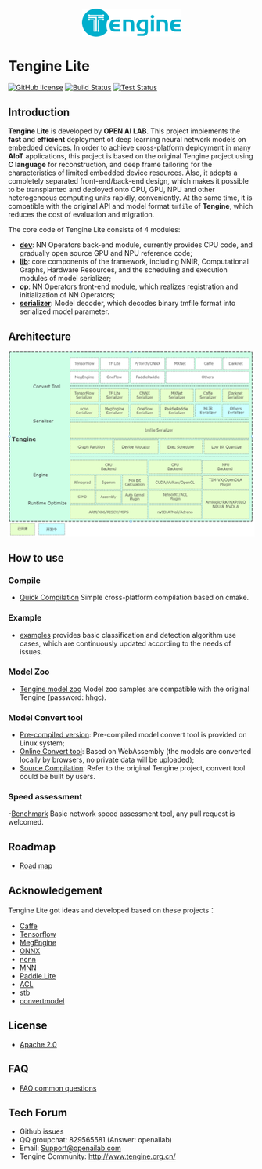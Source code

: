 <p align="center"><img width="40%" src="logo-Tengine.png" /></p>

# Tengine Lite

[![GitHub license](http://OAID.github.io/pics/apache_2.0.svg)](./LICENSE) [![Build Status](https://img.shields.io/github/workflow/status/OAID/Tengine/Tengine-Lite-Actions/tengine-lite)](https://github.com/OAID/Tengine/actions?query=workflow%3ATengine-Lite-Actions) [![Test Status](https://img.shields.io/travis/OAID/Tengine/tengine-lite?label=test)](https://travis-ci.org/OAID/Tengine)



## Introduction

**Tengine Lite** is developed by **OPEN AI LAB**. This project implements the **fast** and **efficient** deployment of deep learning neural network models on embedded devices. In order to achieve cross-platform deployment in many **AIoT** applications, this project is based on the original Tengine project using **C language** for reconstruction, and deep frame tailoring for the characteristics of limited embedded device resources. Also, it adopts a completely separated front-end/back-end design, which makes it possible to be transplanted and deployed onto CPU, GPU, NPU and other heterogeneous computing units rapidly, conveniently. At the same time, it is compatible with the original API and model format `tmfile` of **Tengine**, which reduces the cost of evaluation and migration.



The core code of Tengine Lite consists of 4 modules:

- [**dev**](src/dev): NN Operators back-end module, currently provides CPU code, and gradually open source GPU and NPU reference code;
- [**lib**](src/lib): core components of the framework, including NNIR, Computational Graphs, Hardware Resources, and the scheduling and execution modules of model serializer;
- [**op**](src/op): NN Operators front-end module, which realizes registration and initialization of NN Operators;
- [**serializer**](src/serializer): Model decoder, which decodes binary tmfile format into serialized model parameter.


## Architecture
![Tengine Lite 架构](doc/architecture.png)


## How to use

### Compile

- [Quick Compilation](doc/compile.md) Simple cross-platform compilation based on cmake.

### Example

- [examples](examples/) provides basic classification and detection algorithm use cases, which are continuously updated according to the needs of issues.

### Model Zoo

- [Tengine model zoo](https://pan.baidu.com/s/1Ar9334MPeIV1eq4pM1eI-Q) Model zoo samples are compatible with the original Tengine (password: hhgc).

### Model Convert tool

- [Pre-compiled version](https://github.com/OAID/Tengine/releases/download/lite-v0.1/convert_model_to_tm): Pre-compiled model convert tool is provided on Linux system;
- [Online Convert tool](https://convertmodel.com/): Based on WebAssembly (the models are converted locally by browsers, no private data will be uploaded);
- [Source Compilation](doc/convert_tm.md): Refer to the original Tengine project, convert tool could be built by users.

### Speed assessment

-[Benchmark](benchmark/) Basic network speed assessment tool, any pull request is welcomed.

## Roadmap

- [Road map](doc/roadmap.md)

## Acknowledgement

Tengine Lite got ideas and developed based on these projects：

- [Caffe](https://github.com/BVLC/caffe)
- [Tensorflow](https://github.com/tensorflow/tensorflow)
- [MegEngine](https://github.com/MegEngine/MegEngine)
- [ONNX](https://github.com/onnx/onnx)
- [ncnn](https://github.com/Tencent/ncnn)
- [MNN](https://github.com/alibaba/MNN)
- [Paddle Lite](https://github.com/PaddlePaddle/Paddle-Lite)
- [ACL](https://github.com/ARM-software/ComputeLibrary)
- [stb](https://github.com/nothings/stb)
- [convertmodel](https://convertmodel.com/)

## License

- [Apache 2.0](LICENSE)

## FAQ

- [FAQ common questions](doc/faq.md)

## Tech Forum
- Github issues
- QQ groupchat: 829565581 (Answer: openailab)
- Email: Support@openailab.com
- Tengine Community: http://www.tengine.org.cn/
